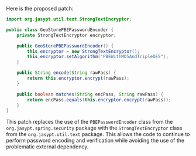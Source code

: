 Here is the proposed patch:

```java
import org.jasypt.util.text.StrongTextEncryptor;

public class GeoStorePBEPasswordEncoder {
    private StrongTextEncryptor encryptor;

    public GeoStorePBEPasswordEncoder() {
        this.encryptor = new StrongTextEncryptor();
        this.encryptor.setAlgorithm("PBEWithMD5AndTripleDES");
    }

    public String encode(String rawPass) {
        return this.encryptor.encrypt(rawPass);
    }

    public boolean matches(String encPass, String rawPass) {
        return encPass.equals(this.encryptor.encrypt(rawPass));
    }
}
```

This patch replaces the use of the `PBEPasswordEncoder` class from the `org.jasypt.spring.security` package with the `StrongTextEncryptor` class from the `org.jasypt.util.text` package. This allows the code to continue to perform password encoding and verification while avoiding the use of the problematic external dependency.